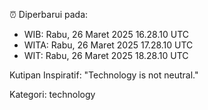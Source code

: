 ⏰ Diperbarui pada:
- WIB: Rabu, 26 Maret 2025 16.28.10 UTC
- WITA: Rabu, 26 Maret 2025 17.28.10 UTC
- WIT: Rabu, 26 Maret 2025 18.28.10 UTC

Kutipan Inspiratif:
"Technology is not neutral."


Kategori: technology

